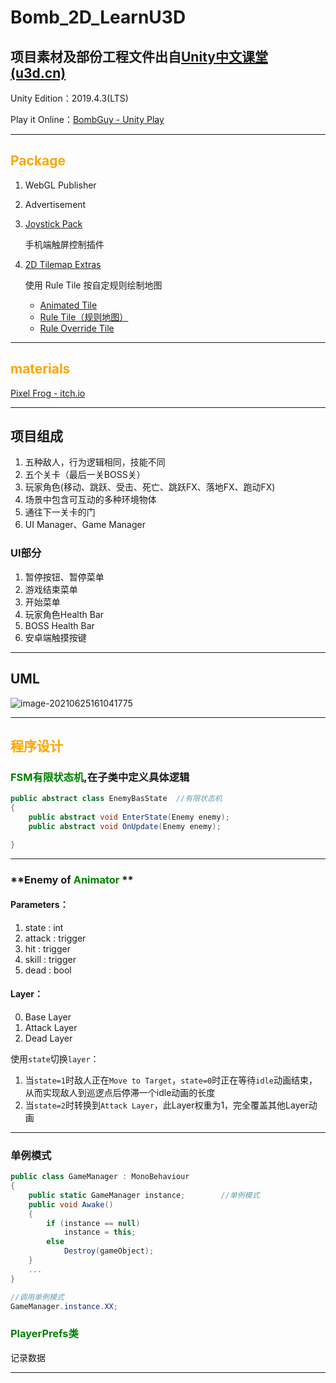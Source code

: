 # Bomb_2D_LearnU3D
## 项目素材及部份工程文件出自[Unity中文课堂 (u3d.cn)](https://learn.u3d.cn/)

Unity Edition：2019.4.3(LTS)

Play it Online：[BombGuy - Unity Play](https://play.unity.com/mg/other/bombguy-6)

---

## <font color=orange>**Package**</font>

1. WebGL Publisher

2. Advertisement

3. [Joystick Pack](https://assetstore.unity.com/packages/tools/input-management/joystick-pack-107631)

   手机端触屏控制插件

4. [2D Tilemap Extras ](https://docs.unity3d.com/Packages/com.unity.2d.tilemap.extras@1.6/manual/index.html)

   使用 Rule Tile 按自定规则绘制地图

   - [Animated Tile](https://docs.unity3d.com/Packages/com.unity.2d.tilemap.extras@1.6/manual/AnimatedTile.html)
   - [Rule Tile（规则地图）](https://docs.unity3d.com/Packages/com.unity.2d.tilemap.extras@1.6/manual/RuleTile.html)
   - [Rule Override Tile](https://docs.unity3d.com/Packages/com.unity.2d.tilemap.extras@1.6/manual/RuleOverrideTile.html)

---

## <font color=orange>materials</font>

[Pixel Frog - itch.io](https://pixelfrog-assets.itch.io/)

---

## 项目组成

1. 五种敌人，行为逻辑相同，技能不同
2. 五个关卡（最后一关BOSS关）
3. 玩家角色(移动、跳跃、受击、死亡、跳跃FX、落地FX、跑动FX)
4. 场景中包含可互动的多种环境物体
5. 通往下一关卡的门
6. UI Manager、Game Manager

### UI部分

1. 暂停按钮、暂停菜单
2. 游戏结束菜单
3. 开始菜单
4. 玩家角色Health Bar
5. BOSS Health Bar
6. 安卓端触摸按键

---

## UML

![image-20210625161041775](https://github.com/gai-zi/Bomb_2D_LearnU3D/images/BombGuy_UML.png)

---

## <font color=orange>程序设计</font>

### <font color =green>**FSM有限状态机**</font>,在子类中定义具体逻辑

```c#
public abstract class EnemyBasState  //有限状态机
{
    public abstract void EnterState(Enemy enemy);
    public abstract void OnUpdate(Enemy enemy);

}
```

---

### **Enemy  of  <font color=green>Animator</font> **

#### Parameters：

1. state : int 
2. attack : trigger
3. hit : trigger
4. skill : trigger
5. dead : bool

#### Layer：

0. Base Layer
1. Attack Layer
2. Dead Layer

使用`state`切换`layer`：

1. 当`state=1`时敌人正在`Move to Target`，`state=0`时正在等待`idle`动画结束，从而实现敌人到巡逻点后停滞一个idle动画的长度
2. 当`state=2`时转换到`Attack Layer`，此Layer权重为1，完全覆盖其他Layer动画

---

### 单例模式

```c#
public class GameManager : MonoBehaviour
{
    public static GameManager instance;        //单例模式
    public void Awake()
    { 
        if (instance == null)
            instance = this;
        else
            Destroy(gameObject);
    }
    ...
}
```

```c#
//调用单例模式
GameManager.instance.XX;
```

### <font color=green>PlayerPrefs类</font>

记录数据

---

